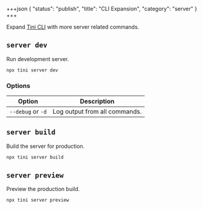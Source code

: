 +++json
{
  "status": "publish",
  "title": "CLI Expansion",
  "category": "server"
}
+++

Expand [Tini CLI](/cli) with more server related commands.

## `server dev`

Run development server.

```bash
npx tini server dev
```

### Options

| Option            | Description                   |
| ----------------- | ----------------------------- |
| `--debug` or `-d` | Log output from all commands. |

## `server build`

Build the server for production.

```bash
npx tini server build
```

## `server preview`

Preview the production build.

```bash
npx tini server preview
```
